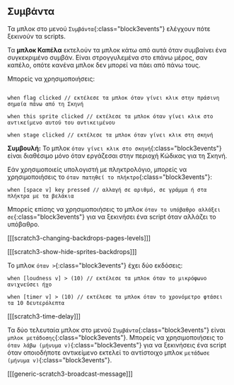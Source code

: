 ## Συμβάντα

Τα μπλοκ στο μενού `Συμβάντα`{:class="block3events"} ελέγχουν πότε ξεκινούν τα scripts.

Τα **μπλοκ Καπέλα** εκτελούν τα μπλοκ κάτω από αυτά όταν συμβαίνει ένα συγκεκριμένο συμβάν. Είναι στρογγυλεμένα στο επάνω μέρος, σαν καπέλο, οπότε κανένα μπλοκ δεν μπορεί να πάει από πάνω τους.

Μπορείς να χρησιμοποιήσεις:

```blocks3

when flag clicked // εκτέλεσε τα μπλοκ όταν γίνει κλικ στην πράσινη σημαία πάνω από τη Σκηνή

when this sprite clicked // εκτέλεσε τα μπλοκ όταν γίνει κλικ στο αντικείμενο αυτού του αντικειμένου

when stage clicked // εκτέλεσε τα μπλοκ όταν γίνει κλικ στη σκηνή

```

**Συμβουλή:** Το μπλοκ `όταν γίνει κλικ στο σκηνή`{:class="block3events"} είναι διαθέσιμο μόνο όταν εργάζεσαι στην περιοχή Κώδικας για τη Σκηνή.

Εάν χρησιμοποιείς υπολογιστή με πληκτρολόγιο, μπορείς να χρησιμοποιήσεις το `όταν πατηθεί το πλήκτρο`{:class="block3events"}:

```blocks3
when [space v] key pressed // αλλαγή σε αριθμό, σε γράμμα ή στα πλήκτρα με τα βελάκια
```

Μπορείς επίσης να χρησιμοποιήσεις το μπλοκ `όταν το υπόβαθρο αλλάξει σε`{:class="block3events"} για να ξεκινήσει ένα script όταν αλλάζει το υπόβαθρο.

[[[scratch3-changing-backdrops-pages-levels]]]

[[[scratch3-show-hide-sprites-backdrops]]]


Το μπλοκ `όταν >`{:class="block3events"} έχει δύο εκδόσεις:

```blocks3
when [loudness v] > (10) // εκτέλεσε τα μπλοκ όταν το μικρόφωνο ανιχνεύσει ήχο

when [timer v] > (10) // εκτέλεσε τα μπλοκ όταν το χρονόμετρο φτάσει τα 10 δευτερόλεπτα
```

[[[scratch3-time-delay]]]


Τα δύο τελευταία μπλοκ στο μενού `Συμβάντα`{:class="block3events"} είναι `μπλοκ μετάδοσης`{:class="block3events"}. Μπορείς να χρησιμοποιήσεις το `όταν λάβω (μήνυμα v)`{:class="block3events"} για να ξεκινήσεις ένα script όταν οποιοδήποτε αντικείμενο εκτελεί το αντίστοιχο μπλοκ `μετάδωσε (μήνυμα v)`{:class="block3events"}.

[[[generic-scratch3-broadcast-message]]]

